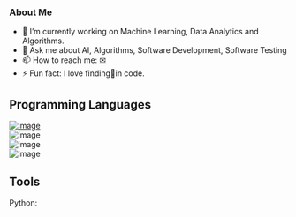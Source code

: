 ### About Me

- 🌱 I’m currently working on Machine Learning, Data Analytics and Algorithms.
- 💬 Ask me about AI, Algorithms, Software Development, Software Testing
- 📫 How to reach me: [✉](francis.sunny.25@gmail.com)
- ⚡ Fun fact: I love finding🐞in code.

## Programming Languages
[![image](https://user-images.githubusercontent.com/35664378/216773735-5d278f07-3389-4344-af3f-f04336d83ba9.png)](https://www.python.org/)\
![image](https://user-images.githubusercontent.com/35664378/216773848-f91f23de-cdfc-4c6c-942b-8f760c85cb24.png)\
![image](https://user-images.githubusercontent.com/35664378/216773963-6098b3b9-2171-4fb7-b13e-820e92e5c722.png)\
![image](https://user-images.githubusercontent.com/35664378/216774015-3c5d1af8-e736-45d4-a976-054535471b50.png)

## Tools
Python: 


<!--
**pranchi/pranchi** is a ✨ _special_ ✨ repository because its `README.md` (this file) appears on your GitHub profile.

Here are some ideas to get you started:

- 🔭 I’m currently working on ...
- 🌱 I’m currently learning ...
- 👯 I’m looking to collaborate on ...
- 🤔 I’m looking for help with ...
- 💬 Ask me about ...
- 📫 How to reach me: ...
- 😄 Pronouns: ...
- ⚡ Fun fact: ...
-->
